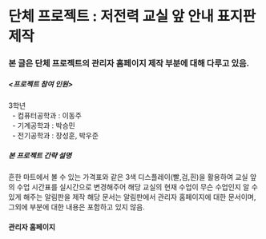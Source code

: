 <h1>
	단체 프로젝트 : 저전력 교실 앞 안내 표지판 제작
</h1>
<h3>본 글은 단체 프로젝트의 관리자 홈페이지 제작 부분에 대해 다루고 있음.</h2>
<h5> <프로젝트 참여 인원> </h5>
<label>
3학년 <br>
 &nbsp - 컴퓨터공학과 : 이동주<br>
 &nbsp - 기계공학과 : 박승민 <br>
 &nbsp - 전기공학과 : 장성훈, 박우준 <br>
</label>

<h5>본 프로젝트 간략 설명</h5>
<label>흔한 마트에서 볼 수 있는 가격표와 같은 3색 디스플레이(빨,검,흰)을 활용하여 교실 앞의 수업 시간표를 실시간으로 변경해주어 해당 교실의 현재 수업이 무슨 수업인지 알 수 있게 해주는 알림판을 제작</label>
<label>해당 문서는 알림판에서 관리자 홈페이지에 대한 문서이며, 그외에 부분에 대한 내용은 포함하고 있지 않음.</label>

<h4>관리자 홈페이지</h4>
